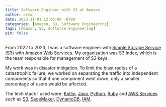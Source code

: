 ```yaml
---
title: Software Engineer with S3 at Amazon
author: arman
date: 2023-11-01 12:00:00 -0700
categories: [Amazon, S3, Software Engineering]
tags: [Amazon, S3, Software Engineering]
pin: false
---
```


From 2022 to 2023, I was a software engineer with [Simple Storage Service](https://aws.amazon.com/pm/serv-s3/) (S3) with [Amazon Web Services](http://aws.amazon.com/). My organization was S3 Index, which is the team responsible for management of S3 keys. 

My work was in disaster mitigation. To limit the blast radius of a catastrophic failure, we worked on separating the traffic into independent components so that if one component went down, only a smaller percentage of users would be affected. 

The tech stack I used were: [Kotlin](https://kotlinlang.org/), [Java](https://en.wikipedia.org/wiki/Java_(programming_language)), [Python](https://www.python.org/), [Ruby](https://www.ruby-lang.org/en/) and [AWS Services](https://aws.amazon.com/) such as [S3](https://aws.amazon.com/pm/serv-s3/), [SageMaker](https://aws.amazon.com/sagemaker/), [DynamoDB](https://aws.amazon.com/dynamodb/), [IAM](https://aws.amazon.com/iam/).  